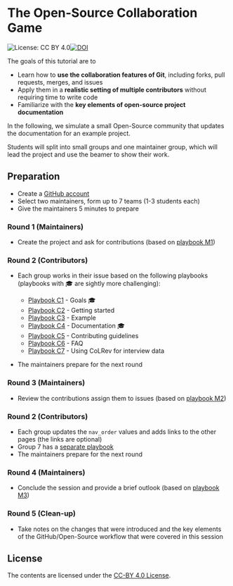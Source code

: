 # The Open-Source Collaboration Game

![License: CC BY 4.0](https://img.shields.io/badge/License-CC%20BY%204.0-green.svg)[![DOI](https://zenodo.org/badge/DOI/10.5281/zenodo.13323591.svg)](https://doi.org/10.5281/zenodo.13323591)

The goals of this tutorial are to

- Learn how to **use the collaboration features of Git**, including forks, pull requests, merges, and issues
- Apply them in a **realistic setting of multiple contributors** without requiring time to write code
- Familiarize with the **key elements of open-source project documentation**

<!-- 
Note:
- use the GitHub web interface for simplicity (explain that it only allows you to edit one file at a time)
- using the GitHub web interface does not depend on remote authentication of local clients (a potential source of errors) 
TBD: learn how to push branches to a fork/change the remote?
-->

In the following, we simulate a small Open-Source community that updates the documentation for an example project.
 <!-- (CoLRev).
This project provides an extensible platform to support the whole literature review process from the search to the selection of relevant papers, the retrieval of PDFs, and the synthesis.
  -->

Students will split into small groups and one maintainer group, which will lead the project and use the beamer to show their work.

<!-- There are three rounds which should be completed in 90 minutes. -->

## Preparation

<!-- Note: Ideally, the maintainers should be familiar with git 
Randomly give numbers to each group (starting with 1), ask to work on the following playbook issues
-->

- Create a [GitHub account](https://github.com/join)
- Select two maintainers, form up to 7 teams (1-3 students each)
- Give the maintainers 5 minutes to prepare

### Round 1 (Maintainers)

- Create the project and ask for contributions (based on [playbook M1](playbook-M1.md))

### Round 2 (Contributors)

- Each group works in their issue based on the following playbooks (playbooks with 🎓 are sightly more challenging):

    - [Playbook C1](playbook-C1.md) - Goals 🎓
    - [Playbook C2](playbook-C2.md) - Getting started
    - [Playbook C3](playbook-C3.md) - Example
    - [Playbook C4](playbook-C4.md) - Documentation 🎓
    - [Playbook C5](playbook-C5.md) - Contributing guidelines
    - [Playbook C6](playbook-C6.md) - FAQ
    - [Playbook C7](playbook-C7.md) - Using CoLRev for interview data

- The maintainers prepare for the next round

### Round 3 (Maintainers)

- Review the contributions assign them to issues (based on [playbook M2](playbook-M2.md))

### Round 2 (Contributors)

<!-- 
sync the main branch in your fork
https://docs.github.com/de/pull-requests/collaborating-with-pull-requests/working-with-forks/syncing-a-fork

Address comments

- Each group works in their issue based on the following playbooks:

    - [Playbook C1 (round 2)](playbook-C1-r2.md) - Goals
    - [Playbook C2 (round 2)](playbook-C2-r2.md) - Getting started
    - [Playbook C3 (round 2)](playbook-C3-r2.md) - Example
    - [Playbook C4 (round 2)](playbook-C4-r2.md) - API documentation
    - [Playbook C5 (round 2)](playbook-C5-r2.md) - Contributing guidelines
    - [Playbook C6 (round 2)](playbook-C6-r2.md) - FAQ
    - [Playbook C7 (round 2)](playbook-C7-r2.md) - Using CoLRev for interview data
-->

- Each group updates the `nav_order` values and adds links to the other pages (the links are optional)
- Group 7 has a [separate playbook](playbook-C7-r2.md)
- The maintainers prepare for the next round

### Round 4 (Maintainers)

- Conclude the session and provide a brief outlook (based on [playbook M3](playbook-M3.md))

### Round 5 (Clean-up)

- Take notes on the changes that were introduced and the key elements of the GitHub/Open-Source workflow that were covered in this session

<!-- 
Follow-up discussion:
- Identify the underlying Open-Source principles and practices


Another case may be creating a handbook (using GitLab as an inspiration)
-> Create an employer-onboarding template
-> add yourself to a team...
-->

## License

The contents are licensed under the [CC-BY 4.0 License](https://creativecommons.org/licenses/by/4.0/).